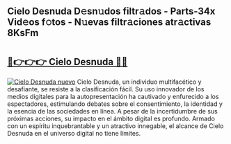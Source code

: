 ## Cielo Desnuda D𝚎sn𝚞dos filtr𝚊dos - Parts-34x Vid𝚎os f𝚘tos - N𝚞evas filtr𝚊ciones atr𝚊ctivas 8KsFm

# <h2><a href="http://mb5ogio.tromn.icu/?c=Cielo+Desnuda">🔗👉👉👉 Cielo Desnuda 🔗🔗</a></h2>

[![Cielo Desnuda nuevo](https://i.imgur.com/pEAQMta.gif)](http://mb5ogio.tromn.icu/?c=Cielo+Desnuda)
Cielo Desnuda, un individuo multifacético y desafiante, se resiste a la clasificación fácil. Su uso innovador de los medios digitales para la autopresentación ha cautivado y enfurecido a los espectadores, estimulando debates sobre el consentimiento, la identidad y la esencia de las sociedades en línea. A pesar de la incertidumbre de sus próximas acciones, su impacto en el ámbito digital es profundo. Armado con un espíritu inquebrantable y un atractivo innegable, el alcance de Cielo Desnuda en el universo digital no tiene límites.
